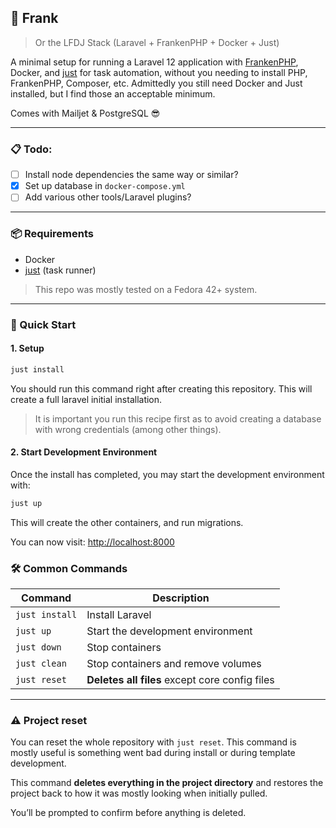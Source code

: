 ## 🐘 Frank
> Or the LFDJ Stack (Laravel + FrankenPHP + Docker + Just)

A minimal setup for running a Laravel 12 application with [FrankenPHP](https://frankenphp.dev/), Docker, and [just](https://just.systems) for task automation, without you needing to install PHP, FrankenPHP, Composer, etc. Admittedly you still need Docker and Just installed, but I find those an acceptable minimum.

Comes with Mailjet & PostgreSQL 😎

---

### 📋 Todo:

- [ ] Install node dependencies the same way or similar?
- [x] Set up database in `docker-compose.yml`
- [ ] Add various other tools/Laravel plugins?

---

### 📦 Requirements

* Docker
* [just](https://just.systems) (task runner)

> This repo was mostly tested on a Fedora 42+ system.

---

### 🚀 Quick Start

#### 1. Setup

```bash
just install
```

You should run this command right after creating this repository. This will create a full laravel initial installation. 

> It is important you run this recipe first as to avoid creating a database with wrong credentials (among other things).


#### 2. Start Development Environment

Once the install has completed, you may start the development environment with:

```bash
just up
```

This will create the other containers, and run migrations.

You can now visit: [http://localhost:8000](http://localhost:8000)

### 🛠 Common Commands

| Command                   | Description                                          |
| ------------------------- | ---------------------------------------------------- |
| `just install`            | Install Laravel                                      |
| `just up`                 | Start the development environment                    |
| `just down`               | Stop containers                                      |
| `just clean`              | Stop containers and remove volumes                   |
| `just reset`              | **Deletes all files** except core config files       |

---

### ⚠️ Project reset 

You can reset the whole repository with `just reset`. This command is mostly useful is something went bad during install or during template development.

This command **deletes everything in the project directory** and restores the project back to how it was mostly looking when initially pulled.

You’ll be prompted to confirm before anything is deleted.


